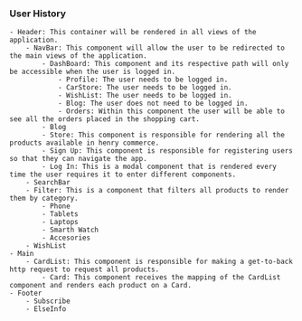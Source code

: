 ### User History
    - Header: This container will be rendered in all views of the application.
        - NavBar: This component will allow the user to be redirected to the main views of the application.
            - DashBoard: This component and its respective path will only be accessible when the user is logged in.
                - Profile: The user needs to be logged in.
                - CarStore: The user needs to be logged in. 
                - WishList: The user needs to be logged in.
                - Blog: The user does not need to be logged in.
                - Orders: Within this component the user will be able to see all the orders placed in the shopping cart.
            - Blog
            - Store: This component is responsible for rendering all the products available in henry commerce.
            - Sign Up: This component is responsible for registering users so that they can navigate the app.
            - Log In: This is a modal component that is rendered every time the user requires it to enter different components.
        - SearchBar
        - Filter: This is a component that filters all products to render them by category.
            - Phone
            - Tablets
            - Laptops
            - Smarth Watch
            - Accesories
        - WishList
    - Main
        - CardList: This component is responsible for making a get-to-back http request to request all products.
            - Card: This component receives the mapping of the CardList component and renders each product on a Card.
    - Footer
        - Subscribe
        - ElseInfo